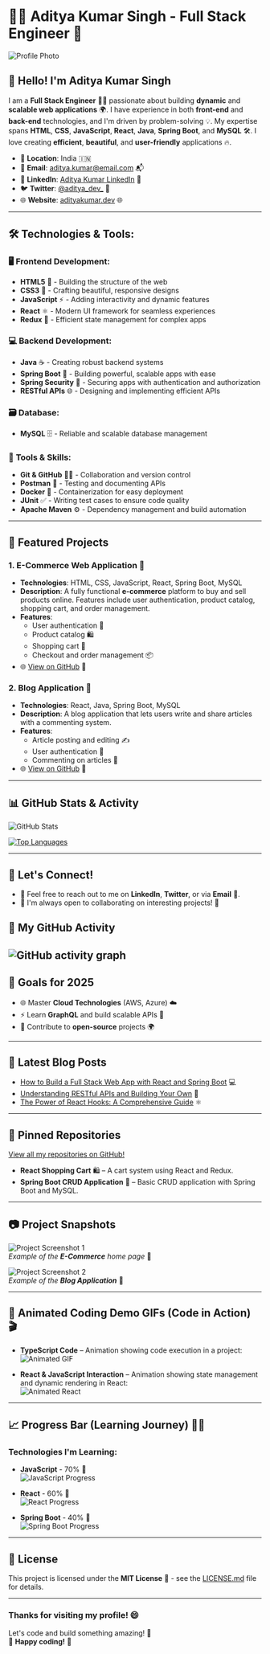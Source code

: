# 👨‍💻 **Aditya Kumar Singh** - Full Stack Engineer 🚀

![Profile Photo](https://your-profile-image-url.com)  <!-- Replace with your profile image URL -->

## 👋 **Hello! I'm Aditya Kumar Singh** 

I am a **Full Stack Engineer** 👨‍💻 passionate about building **dynamic** and **scalable web applications** 🌍. I have experience in both **front-end** and **back-end** technologies, and I'm driven by problem-solving 💡. My expertise spans **HTML**, **CSS**, **JavaScript**, **React**, **Java**, **Spring Boot**, and **MySQL** 🛠️. I love creating **efficient**, **beautiful**, and **user-friendly** applications 🔥.

- 📍 **Location**: India 🇮🇳
- 📧 **Email**: [aditya.kumar@email.com](mailto:aditya.kumar@email.com) 📬
- 🔗 **LinkedIn**: [Aditya Kumar LinkedIn](https://www.linkedin.com/in/aditya-kumar-singh) 🔗
- 🐦 **Twitter**: [@aditya_dev_](https://twitter.com/aditya_dev_) 🐣
- 🌐 **Website**: [adityakumar.dev](https://www.adityakumar.dev) 🌐

---

## 🛠 **Technologies & Tools:**

### 🖥 **Frontend Development:**
- **HTML5** 📄 - Building the structure of the web
- **CSS3** 🎨 - Crafting beautiful, responsive designs
- **JavaScript** ⚡ - Adding interactivity and dynamic features
- **React** ⚛️ - Modern UI framework for seamless experiences
- **Redux** 🔄 - Efficient state management for complex apps

### 💻 **Backend Development:**
- **Java** ☕ - Creating robust backend systems
- **Spring Boot** 🚀 - Building powerful, scalable apps with ease
- **Spring Security** 🔐 - Securing apps with authentication and authorization
- **RESTful APIs** 🌐 - Designing and implementing efficient APIs

### 🗃 **Database:**
- **MySQL** 🗄️ - Reliable and scalable database management

### 🔧 **Tools & Skills:**
- **Git & GitHub** 🧑‍💻 - Collaboration and version control
- **Postman** 💌 - Testing and documenting APIs
- **Docker** 🐋 - Containerization for easy deployment
- **JUnit** ✅ - Writing test cases to ensure code quality
- **Apache Maven** ⚙️ - Dependency management and build automation

---

## 🚀 **Featured Projects**

### 1. **E-Commerce Web Application 🛒**
   - **Technologies**: HTML, CSS, JavaScript, React, Spring Boot, MySQL
   - **Description**: A fully functional **e-commerce** platform to buy and sell products online. Features include user authentication, product catalog, shopping cart, and order management.
   - **Features**:
     - User authentication 🔑
     - Product catalog 🛍️
     - Shopping cart 🛒
     - Checkout and order management 📦
   - 🌐 [View on GitHub](https://github.com/adityakumar/e-commerce-web) 🔗

### 2. **Blog Application 📝**
   - **Technologies**: React, Java, Spring Boot, MySQL
   - **Description**: A blog application that lets users write and share articles with a commenting system.
   - **Features**:
     - Article posting and editing ✍️
     - User authentication 🔐
     - Commenting on articles 💬
   - 🌐 [View on GitHub](https://github.com/adityakumar/blog-app) 🔗

---

## 📊 **GitHub Stats & Activity**

![GitHub Stats](https://github-readme-stats.vercel.app/api?username=adityakumar&show_icons=true&hide_title=true&count_private=true&hide=prs)  
<!-- Customize this URL with your GitHub username -->

[![Top Languages](https://github-readme-stats.vercel.app/api/top-langs/?username=adityakumar&layout=compact)](https://github.com/adityakumar)  
<!-- Display top programming languages -->

---

## 💬 **Let's Connect!**

- 💬 Feel free to reach out to me on **LinkedIn**, **Twitter**, or via **Email** 📧.
- 🔧 I'm always open to collaborating on interesting projects! 🤝

## 📝 **My GitHub Activity**  
![GitHub activity graph](https://activity-graph.herokuapp.com/graph?username=adityakumar&bg_color=ffffff&color=000000&line=0077FF&point=000000&area=true&hide_border=true)  
---

## 🎯 **Goals for 2025**

- 🌐 Master **Cloud Technologies** (AWS, Azure) ☁️
- ⚡ Learn **GraphQL** and build scalable APIs 🔗
- 🌱 Contribute to **open-source** projects 🌍

---

## 📝 **Latest Blog Posts**

- [How to Build a Full Stack Web App with React and Spring Boot](https://adityakumar.medium.com/full-stack-web-app-with-react-spring-boot) 💻
- [Understanding RESTful APIs and Building Your Own](https://adityakumar.medium.com/understanding-restful-apis) 🔄
- [The Power of React Hooks: A Comprehensive Guide](https://adityakumar.medium.com/react-hooks-guide) ⚛️

---

## 🔖 **Pinned Repositories**
[View all my repositories on GitHub!](https://github.com/adityakumar?tab=repositories)

- **React Shopping Cart** 🛍️ – A cart system using React and Redux.
- **Spring Boot CRUD Application** 📝 – Basic CRUD application with Spring Boot and MySQL.

---

## 📷 **Project Snapshots**

![Project Screenshot 1](https://via.placeholder.com/600x300.png?text=Project+Screenshot)  
_Example of the **E-Commerce** home page_ 🛒

![Project Screenshot 2](https://via.placeholder.com/600x300.png?text=Blog+App)  
_Example of the **Blog Application**_ 📝

---

## 🎨 **Animated Coding Demo GIFs** (Code in Action) 🎬

- **TypeScript Code** – Animation showing code execution in a project:  
  ![Animated GIF](https://media.giphy.com/media/Xo1MbTdxiI2lmBItH9/giphy.gif)

- **React & JavaScript Interaction** – Animation showing state management and dynamic rendering in React:  
  ![Animated React](https://media.giphy.com/media/26gss70f5lQsoYFAw/giphy.gif)

---

## 📈 **Progress Bar (Learning Journey)** 🏃‍♂️

### Technologies I'm Learning:
- **JavaScript** - 70% 🌟  
  ![JavaScript Progress](https://progress-bar.dev/70/?title=JavaScript)

- **React** - 60% 🌱  
  ![React Progress](https://progress-bar.dev/60/?title=React)

- **Spring Boot** - 40% 🚀  
  ![Spring Boot Progress](https://progress-bar.dev/40/?title=Spring%20Boot)

---

## 📝 **License**

This project is licensed under the **MIT License** 📝 - see the [LICENSE.md](LICENSE.md) file for details.

---

### **Thanks for visiting my profile!** 😄  
Let's code and build something amazing! 🚀  
🌟 **Happy coding!** 🌟


